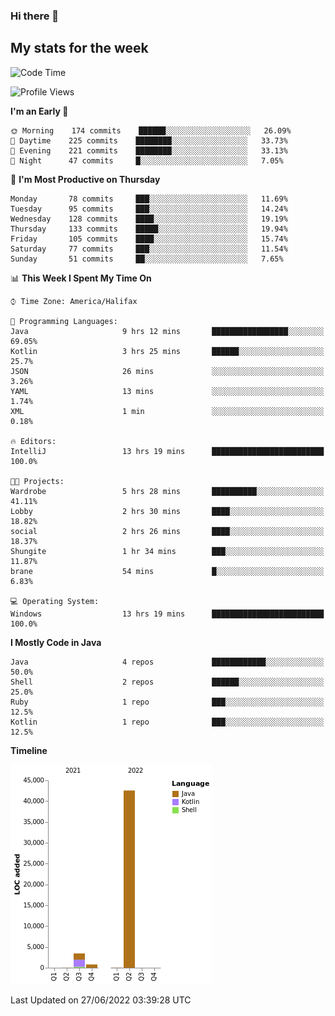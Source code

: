 ### Hi there 👋

## My stats for the week
<!--START_SECTION:waka-->
![Code Time](http://img.shields.io/badge/Code%20Time-188%20hrs%201%20min-blue)

![Profile Views](http://img.shields.io/badge/Profile%20Views-0-blue)

**I'm an Early 🐤** 

```text
🌞 Morning    174 commits    ██████░░░░░░░░░░░░░░░░░░░   26.09% 
🌆 Daytime    225 commits    ████████░░░░░░░░░░░░░░░░░   33.73% 
🌃 Evening    221 commits    ████████░░░░░░░░░░░░░░░░░   33.13% 
🌙 Night      47 commits     █░░░░░░░░░░░░░░░░░░░░░░░░   7.05%

```
📅 **I'm Most Productive on Thursday** 

```text
Monday       78 commits     ███░░░░░░░░░░░░░░░░░░░░░░   11.69% 
Tuesday      95 commits     ███░░░░░░░░░░░░░░░░░░░░░░   14.24% 
Wednesday    128 commits    ████░░░░░░░░░░░░░░░░░░░░░   19.19% 
Thursday     133 commits    █████░░░░░░░░░░░░░░░░░░░░   19.94% 
Friday       105 commits    ████░░░░░░░░░░░░░░░░░░░░░   15.74% 
Saturday     77 commits     ███░░░░░░░░░░░░░░░░░░░░░░   11.54% 
Sunday       51 commits     ██░░░░░░░░░░░░░░░░░░░░░░░   7.65%

```


📊 **This Week I Spent My Time On** 

```text
⌚︎ Time Zone: America/Halifax

💬 Programming Languages: 
Java                     9 hrs 12 mins       █████████████████░░░░░░░░   69.05% 
Kotlin                   3 hrs 25 mins       ██████░░░░░░░░░░░░░░░░░░░   25.7% 
JSON                     26 mins             ░░░░░░░░░░░░░░░░░░░░░░░░░   3.26% 
YAML                     13 mins             ░░░░░░░░░░░░░░░░░░░░░░░░░   1.74% 
XML                      1 min               ░░░░░░░░░░░░░░░░░░░░░░░░░   0.18%

🔥 Editors: 
IntelliJ                 13 hrs 19 mins      █████████████████████████   100.0%

🐱‍💻 Projects: 
Wardrobe                 5 hrs 28 mins       ██████████░░░░░░░░░░░░░░░   41.11% 
Lobby                    2 hrs 30 mins       ████░░░░░░░░░░░░░░░░░░░░░   18.82% 
social                   2 hrs 26 mins       ████░░░░░░░░░░░░░░░░░░░░░   18.37% 
Shungite                 1 hr 34 mins        ███░░░░░░░░░░░░░░░░░░░░░░   11.87% 
brane                    54 mins             █░░░░░░░░░░░░░░░░░░░░░░░░   6.83%

💻 Operating System: 
Windows                  13 hrs 19 mins      █████████████████████████   100.0%

```

**I Mostly Code in Java** 

```text
Java                     4 repos             ████████████░░░░░░░░░░░░░   50.0% 
Shell                    2 repos             ██████░░░░░░░░░░░░░░░░░░░   25.0% 
Ruby                     1 repo              ███░░░░░░░░░░░░░░░░░░░░░░   12.5% 
Kotlin                   1 repo              ███░░░░░░░░░░░░░░░░░░░░░░   12.5%

```


**Timeline**

![Chart not found](https://raw.githubusercontent.com/lyndseyy/lyndseyy/main/charts/bar_graph.png) 


 Last Updated on 27/06/2022 03:39:28 UTC
<!--END_SECTION:waka-->